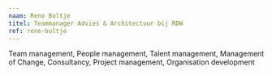 ```yaml
---
naam: Rene Bultje
titel: Teammanager Advies & Architectuur bij RDW
ref: rene-bultje
---
```

Team management, People management, Talent management, Management of Change, Consultancy, Project management, Organisation development